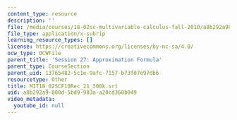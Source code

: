 ```yaml
---
content_type: resource
description: ''
file: /media/courses/18-02sc-multivariable-calculus-fall-2010/a8b292a9800d5bd9983aa20cd360b049_MIT18_02SCF10Rec_21_300k.vtt
file_type: application/x-subrip
learning_resource_types: []
license: https://creativecommons.org/licenses/by-nc-sa/4.0/
ocw_type: OCWFile
parent_title: 'Session 27: Approximation Formula'
parent_type: CourseSection
parent_uid: 13765482-5c1e-9afc-7157-b73f07e97db6
resourcetype: Other
title: MIT18_02SCF10Rec_21_300k.srt
uid: a8b292a9-800d-5bd9-983a-a20cd360b049
video_metadata:
  youtube_id: null
---
```

